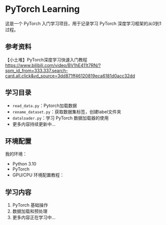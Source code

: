 # PyTorch Learning

这是一个 PyTorch 入门学习项目，用于记录学习 PyTorch 深度学习框架的从0到1过程。

## 参考资料
【小土堆】PyTorch深度学习快速入门教程
https://www.bilibili.com/video/BV1hE411t7RN/?spm_id_from=333.337.search-card.all.click&vd_source=3dd871ff46120819eca6181d0acc32dd

## 学习目录
- `read_data.py`：Pytorch加载数据
- `rename_dataset.py`：获取数据集标签，创建label文件夹
- `dataloader.py`：学习 PyTorch 数据加载器的使用
- 更多内容持续更新中...

## 环境配置

我的环境：
- Python 3.10
- PyTorch
- GPU/CPU
环境配置教程：


## 学习内容

1. PyTorch 基础操作
2. 数据加载和预处理
3. 更多内容正在学习中...